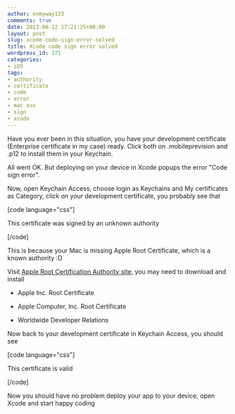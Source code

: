 ```yaml
---
author: onmyway133
comments: true
date: 2013-06-12 17:21:25+00:00
layout: post
slug: xcode-code-sign-error-solved
title: Xcode code sign error solved
wordpress_id: 371
categories:
- iOS
tags:
- authority
- certificate
- code
- error
- mac osx
- sign
- xcode
---
```


Have you ever been in this situation, you have your development certificate (Enterprise certificate in my case) ready. Click both on .mobileprevision and .p12 to install them in your Keychain.




All went OK. But deploying on your device in Xcode popups the error "Code sign error".  

Now, open Keychain Access, choose login as Keychains and My certificates as Category, click on your development certificate, you probably see that




[code language="css"]  

This certificate was signed by an unknown authority  

[/code]




This is because your Mac is missing Apple Root Certificate, which   is a known authority :D  

Visit [Apple Root Certification Authority site,](http://www.apple.com/certificateauthority/) you may need to download and install






  * Apple Inc. Root Certificate


  * Apple Computer, Inc. Root Certificate


  * Worldwide Developer Relations




Now back to your development certificate in Keychain Access, you should see




[code language="css"]  

This certificate is valid  

[/code]




Now you should have no problem deploy your app to your device, open Xcode and start happy coding
